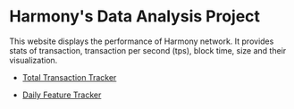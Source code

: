 # Harmony's Data Analysis Project 
This website displays the performance of Harmony network. It provides stats of transaction, transaction per second (tps), block time, size and their visualization.

- [Total Transaction Tracker](https://harmony-one.github.io/harmony-log-analysis/graphs/transactions/)

- [Daily Feature Tracker](https://harmony-one.github.io/harmony-log-analysis/notebooks/explorer_mini_logs/)



